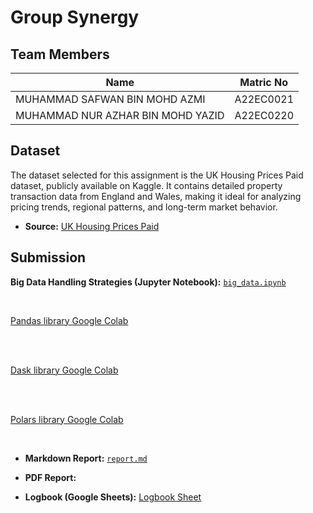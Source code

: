 # Group Synergy

## Team Members

| Name                             | Matric No   |
|----------------------------------|-------------|
| MUHAMMAD SAFWAN BIN MOHD AZMI              | A22EC0021   |
| MUHAMMAD NUR AZHAR BIN MOHD YAZID                        | A22EC0220   |

## Dataset

The dataset selected for this assignment is the UK Housing Prices Paid dataset, publicly available on Kaggle. It contains detailed property transaction data from England and Wales, making it ideal for analyzing pricing trends, regional patterns, and long-term market behavior.

- **Source:** [UK Housing Prices Paid](https://www.kaggle.com/datasets/hm-land-registry/uk-housing-prices-paid)

## Submission

**Big Data Handling Strategies (Jupyter Notebook):** [`big_data.ipynb`]()

<br>

[Pandas library Google Colab](https://colab.research.google.com/drive/1bc9s2x55cW2ZQkg8dTgJpEKsAbY6GWRb)

<br>
<br>

[Dask library Google Colab](https://colab.research.google.com/drive/1B-4pMgkKnPgUGs9jqcofhlERNHGjrg5v)

<br>

<br>

[Polars library Google Colab](https://colab.research.google.com/drive/1u9kgPfraJMw-2is9-Jyr_sixrXaYrAtz)

<br>


- **Markdown Report:** [`report.md`](https://github.com/Jingyong14/HPDP02/blob/main/2425/assignment/asgn2/submission/Group_Synergy/report.md)

- **PDF Report:** 

- **Logbook (Google Sheets):** [Logbook Sheet]()

